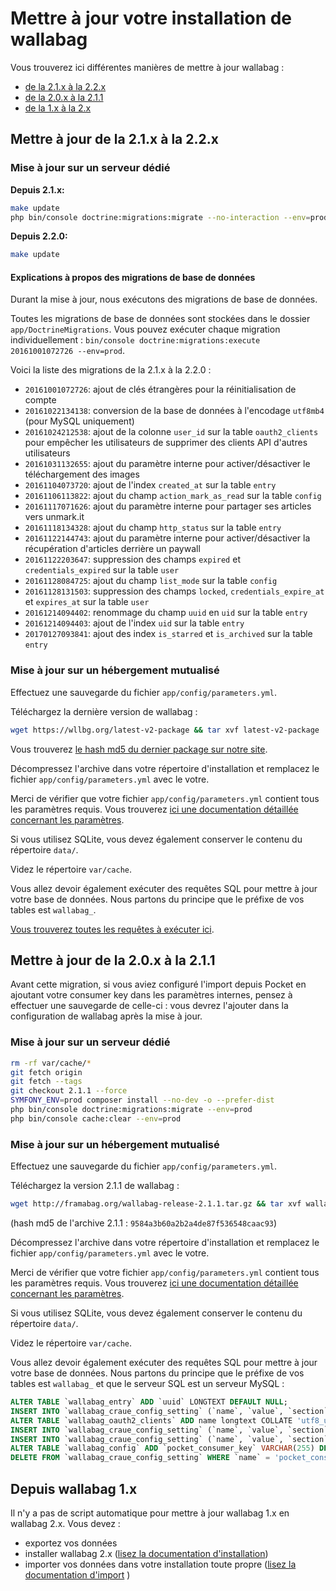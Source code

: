 Mettre à jour votre installation de wallabag
============================================

Vous trouverez ici différentes manières de mettre à jour wallabag :

-   [de la 2.1.x à la 2.2.x](#mettre-a-jour-de-la-2-1-x-a-la-2-2-x)
-   [de la 2.0.x à la 2.1.1](#mettre-a-jour-de-la-2-0-x-a-la-2-1-1)
-   [de la 1.x à la 2.x](#depuis-wallabag-1-x)

Mettre à jour de la 2.1.x à la 2.2.x
------------------------------------

### Mise à jour sur un serveur dédié

**Depuis 2.1.x:**

```bash
make update
php bin/console doctrine:migrations:migrate --no-interaction --env=prod
```

**Depuis 2.2.0:**

```bash
make update
```

#### Explications à propos des migrations de base de données

Durant la mise à jour, nous exécutons des migrations de base de données.

Toutes les migrations de base de données sont stockées dans le dossier
`app/DoctrineMigrations`. Vous pouvez exécuter chaque migration
individuellement :
`bin/console doctrine:migrations:execute 20161001072726 --env=prod`.

Voici la liste des migrations de la 2.1.x à la 2.2.0 :

-   `20161001072726`: ajout de clés étrangères pour la réinitialisation
    de compte
-   `20161022134138`: conversion de la base de données à l'encodage
    `utf8mb4` (pour MySQL uniquement)
-   `20161024212538`: ajout de la colonne `user_id` sur la table
    `oauth2_clients` pour empêcher les utilisateurs de supprimer des
    clients API d'autres utilisateurs
-   `20161031132655`: ajout du paramètre interne pour activer/désactiver
    le téléchargement des images
-   `20161104073720`: ajout de l'index `created_at` sur la table `entry`
-   `20161106113822`: ajout du champ `action_mark_as_read` sur la table
    `config`
-   `20161117071626`: ajout du paramètre interne pour partager ses
    articles vers unmark.it
-   `20161118134328`: ajout du champ `http_status` sur la table `entry`
-   `20161122144743`: ajout du paramètre interne pour activer/désactiver
    la récupération d'articles derrière un paywall
-   `20161122203647`: suppression des champs `expired` et
    `credentials_expired` sur la table `user`
-   `20161128084725`: ajout du champ `list_mode` sur la table `config`
-   `20161128131503`: suppression des champs `locked`,
    `credentials_expire_at` et `expires_at` sur la table `user`
-   `20161214094402`: renommage du champ `uuid` en `uid` sur la table
    `entry`
-   `20161214094403`: ajout de l'index `uid` sur la table `entry`
-   `20170127093841`: ajout des index `is_starred` et `is_archived` sur
    la table `entry`

### Mise à jour sur un hébergement mutualisé

Effectuez une sauvegarde du fichier `app/config/parameters.yml`.

Téléchargez la dernière version de wallabag :

```bash
wget https://wllbg.org/latest-v2-package && tar xvf latest-v2-package
```

Vous trouverez [le hash md5 du dernier package sur notre
site](https://static.wallabag.org/releases/).

Décompressez l'archive dans votre répertoire d'installation et remplacez
le fichier `app/config/parameters.yml` avec le votre.

Merci de vérifier que votre fichier `app/config/parameters.yml` contient
tous les paramètres requis. Vous trouverez [ici une documentation
détaillée concernant les
paramètres](./parameters.md).

Si vous utilisez SQLite, vous devez également conserver le contenu du
répertoire `data/`.

Videz le répertoire `var/cache`.

Vous allez devoir également exécuter des requêtes SQL pour mettre à jour
votre base de données. Nous partons du principe que le préfixe de vos
tables est `wallabag_`.

[Vous trouverez toutes les requêtes à exécuter
ici](query-upgrade-21-22.md).

Mettre à jour de la 2.0.x à la 2.1.1
------------------------------------

Avant cette migration, si vous aviez configuré l'import depuis Pocket en
ajoutant votre consumer key dans les paramètres internes, pensez à
effectuer une sauvegarde de celle-ci : vous devrez l'ajouter dans la
configuration de wallabag après la mise à jour.

### Mise à jour sur un serveur dédié

```bash
rm -rf var/cache/*
git fetch origin
git fetch --tags
git checkout 2.1.1 --force
SYMFONY_ENV=prod composer install --no-dev -o --prefer-dist
php bin/console doctrine:migrations:migrate --env=prod
php bin/console cache:clear --env=prod
```

### Mise à jour sur un hébergement mutualisé

Effectuez une sauvegarde du fichier `app/config/parameters.yml`.

Téléchargez la version 2.1.1 de wallabag :

```bash
wget http://framabag.org/wallabag-release-2.1.1.tar.gz && tar xvf wallabag-release-2.1.1.tar.gz
```

(hash md5 de l'archive 2.1.1 : `9584a3b60a2b2a4de87f536548caac93`)

Décompressez l'archive dans votre répertoire d'installation et remplacez
le fichier `app/config/parameters.yml` avec le votre.

Merci de vérifier que votre fichier `app/config/parameters.yml` contient
tous les paramètres requis. Vous trouverez [ici une documentation
détaillée concernant les
paramètres](./parameters.md).

Si vous utilisez SQLite, vous devez également conserver le contenu du
répertoire `data/`.

Videz le répertoire `var/cache`.

Vous allez devoir également exécuter des requêtes SQL pour mettre à jour
votre base de données. Nous partons du principe que le préfixe de vos
tables est `wallabag_` et que le serveur SQL est un serveur MySQL :

```sql
ALTER TABLE `wallabag_entry` ADD `uuid` LONGTEXT DEFAULT NULL;
INSERT INTO `wallabag_craue_config_setting` (`name`, `value`, `section`) VALUES ('share_public', '1', 'entry');
ALTER TABLE `wallabag_oauth2_clients` ADD name longtext COLLATE 'utf8_unicode_ci' DEFAULT NULL;
INSERT INTO `wallabag_craue_config_setting` (`name`, `value`, `section`) VALUES ('import_with_redis', '0', 'import');
INSERT INTO `wallabag_craue_config_setting` (`name`, `value`, `section`) VALUES ('import_with_rabbitmq', '0', 'import');
ALTER TABLE `wallabag_config` ADD `pocket_consumer_key` VARCHAR(255) DEFAULT NULL;
DELETE FROM `wallabag_craue_config_setting` WHERE `name` = 'pocket_consumer_key';
```

Depuis wallabag 1.x
-------------------

Il n'y a pas de script automatique pour mettre à jour wallabag 1.x en
wallabag 2.x. Vous devez :

-   exportez vos données
-   installer wallabag 2.x ([lisez la documentation d'installation](./installation/))
-   importer vos données dans votre installation toute propre ([lisez la documentation d'import](../user/import/) )
